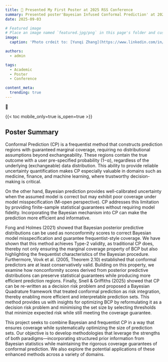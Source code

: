 ```yaml
---
title: 🎉 Presented My First Poster at 2025 RSS Conference
summary: Presented poster'Bayesian Infused Conformal Prediction' at 2025 RSS (Royal Statistical Society) in Edinburgh
date: 2025-09-03

# Featured image
# Place an image named `featured.jpg/png` in this page's folder and customize its options here.
image:
  caption: 'Photo crdeit to: [Yunqi Zhang](https://www.linkedin.com/in/yunqi-zhang-407008258/)'

authors:
  - admin

tags:
  - Academic
  - Poster
  - Conference

content_meta:
  trending: true
---
```


 👋

{{< toc mobile_only=true is_open=true >}}

## Poster Summary

Conformal Prediction (CP) is a frequentist method that constructs prediction regions with guaranteed marginal coverage, requiring no distributional assumptions beyond exchangeability. These regions contain the true outcome with a user pre-specified probability (1−α), regardless of the underlying (exchangeable) data distribution. This ability to provide reliable uncertainty quantification makes CP especially valuable in domains such as medicine, finance, and machine learning, where trustworthy decision-making is critical.

On the other hand, Bayesian prediction provides well-calibrated uncertainty when the assumed model is correct but may exhibit poor coverage under model misspecification (M-open perspective). CP addresses this limitation by providing finite-sample statistical guarantees without requiring model fidelity. Incorporating the Bayesian mechanism into CP can make the prediction more efficient and informative.

Fong and Holmes (2021) showed that Bayesian posterior predictive distributions can be used as nonconformity scores to correct Bayesian model misspecification and guarantee frequentist-style coverage. We have shown that this method achieves Type-2 validity, as traditional CP does, thereby not only ensuring the marginal coverage property of BCP but also highlighting the frequentist characteristics of the Bayesian procedure. Furthermore, Vovk et al. (2005, Theorem 2.10) established that conformal predictors are at least conservatively valid. Building on this property, we examine how nonconformity scores derived from posterior predictive distributions can preserve statistical guarantees while producing more efficient prediction regions. Finally, Snell & Griffiths (2025) showed that CP can be re-written as a decision risk problem and proposed a Bayesian Quadrature framework that treated conformal prediction as risk integration, thereby enabling more efficient and interpretable prediction sets. This method provides us with insights for optimizing BCP by reformulating it as a decision risk problem and minimising the set size by selecting thresholds that minimize expected risk while still meeting the coverage guarantee.

This project seeks to combine Bayesian and frequentist CP in a way that ensures coverage while systematically optimizing the size of prediction sets. Our objective is to develop methodologies that leverage the strengths of both paradigms—incorporating structured prior information from Bayesian statistics while maintaining the rigorous coverage guarantees of conformal prediction. We also explore the potential applications of these enhanced methods across a variety of domains.
